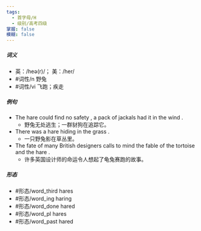 ```yaml
---
tags:
  - 首字母/H
  - 级别/高考四级
掌握: false
模糊: false
---
```

##### 词义
- 英：/heə(r)/； 美：/her/
- #词性/n  野兔
- #词性/vi  飞跑；疾走
##### 例句
- The hare could find no safety , a pack of jackals had it in the wind .
	- 野兔无处逃生；一群豺狗在追踪它。
- There was a hare hiding in the grass .
	- 一只野兔影在草丛里。
- The fate of many British designers calls to mind the fable of the tortoise and the hare .
	- 许多英国设计师的命运令人想起了龟兔赛跑的故事。
##### 形态
- #形态/word_third hares
- #形态/word_ing haring
- #形态/word_done hared
- #形态/word_pl hares
- #形态/word_past hared
